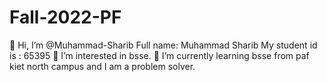 # Fall-2022-PF
👋 Hi, I’m @Muhammad-Sharib
Full name: Muhammad Sharib
My student id is : 65395
👀 I’m interested in bsse.
🌱 I’m currently learning bsse from paf kiet north campus and I am a problem solver.
